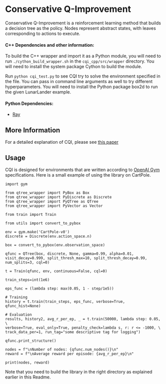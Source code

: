 # Conservative Q-Improvement

Conservative Q-Improvement is a reinforcement learning method that builds a decision tree as the policy.  Nodes represent abstract states, with leaves corresponding to actions to execute.

#### C++ Dependencies and other information:
To build the C++ wrapper and import it as a Python module, you will need to run `./cython_build_wrapper.sh` in the `cqi_cpp/src/wrapper` directory. You will need to install the system package Cython to build the module.

Run `python cqi_test.py` to see CQI try to solve the environment specified in the file. You can pass in command line
arguments as well to try different hyperparameters. You will need to install the Python package box2d to run the given LunarLander example.

#### Python Dependencies:

* [Ray](https://github.com/ray-project/ray)

## More Information

For a detailed explanation of CQI, please see [this paper](https://arxiv.org/abs/1907.01180)

## Usage

CQI is designed for environments that are written according to [OpenAI Gym](https://gym.openai.com/) specifications. Here is a small example of using the library on CartPole.

    import gym
    
    from qtree_wrapper import PyBox as Box
    from qtree_wrapper import PyDiscrete as Discrete
    from qtree_wrapper import PyQTree as QTree
    from qtree_wrapper import PyVector as Vector
    
    from train import Train
    
    from utils import convert_to_pybox
    
    env = gym.make('CartPole-v0')
    discrete = Discrete(env.action_space.n)
    
    box = convert_to_pybox(env.observation_space)
    
    qfunc = QTree(box, discrete, None, gamma=0.99, alpha=0.01, visit_decay=0.999, split_thresh_max=10, split_thresh_decay=0.99, num_splits=3, cql=0)
    
    t = Train(qfunc, env, continuous=False, cql=0)
    
    train_steps=int(1e6)
    
    eps_func = (lambda step: max(0.05, 1 - step/1e5))
    
    # Training
    history = t.train(train_steps, eps_func, verbose=True, qfunc_hist=None)
     
    # Evaluation
    results, history2, avg_r_per_ep, _ = t.train(50000, lambda step: 0.05, \
    verbose=True, eval_only=True, penalty_check=lambda s, r: r <= -1000, \
    track_data_per=1, run_tag="some descriptive tag for logging")
 
    qfunc.print_structure()
    
    nodes = f"\nNumber of nodes: {qfunc.num_nodes()}\n"
    reward = f"\nAverage reward per episode: {avg_r_per_ep}\n"
    
    print(nodes, reward)
    
Note that you need to build the library in the right directory as explained earlier in this Readme. 
